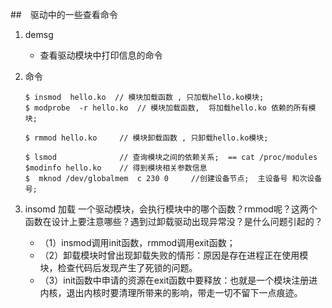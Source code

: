 ##　驱动中的一些查看命令

1. demsg

   + 查看驱动模块中打印信息的命令

2. 命令

   ```
   $ insmod  hello.ko  // 模块加载函数 , 只加载hello.ko模块;
   $ modprobe  -r hello.ko	// 模块加载函数,  将加载hello.ko 依赖的所有模块;
   
   $ rmmod hello.ko		// 模块卸载函数 , 只卸载hello.ko模块;
   
   $ lsmod 				// 查询模块之间的依赖关系;  == cat /proc/modules
   $modinfo hello.ko	// 得到模块相关参数信息
   $  mknod /dev/globalmem  c 230 0 	//创建设备节点;  主设备号 和次设备号;
   ```

3. insomd 加载 一个驱动模块，会执行模块中的哪个函数？rmmod呢？这两个函数在设计上要注意哪些？遇到过卸载驱动出现异常没？是什么问题引起的？

   + （1）insmod调用init函数，rmmod调用exit函数；
   + （2）卸载模块时曾出现卸载失败的情形：原因是存在进程正在使用模块，检查代码后发现产生了死锁的问题。
   + （3）init函数中申请的资源在exit函数中要释放：也就是一个模块注册进内核，退出内核时要清理所带来的影响，带走一切不留下一点痕迹。

